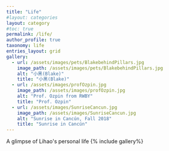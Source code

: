 ```yaml
---
title: "Life"
#layout: categories
layout: category
#toc: true
permalink: /life/
author_profile: true
taxonomy: life
entries_layout: grid
gallery:
  - url: /assets/images/pets/BlakebehindPillars.jpg
    image_path: /assets/images/pets/BlakebehindPillars.jpg
    alt: "小黑(Blake)"
    title: "小黑(Blake)"
  - url: /assets/images/profOzpin.jpg
    image_path: /assets/images/profOzpin.jpg
    alt: "Prof. Ozpin from RWBY"
    title: "Prof. Ozpin"
  - url: /assets/images/SunriseCancun.jpg
    image_path: /assets/images/SunriseCancun.jpg
    alt: "Sunrise in Cancún, Fall 2018"
    title: "Sunrise in Cancún"
---
```

A glimpse of Lihao's personal life
{% include gallery%}